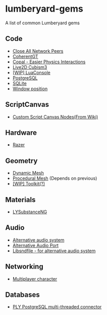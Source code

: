 # lumberyard-gems
A list of common Lumberyard gems

## Code
* [Close All Network Peers](https://github.com/Aristo7/CloseAllNetworkPeersGem)
* [CoherentGT](https://github.com/cozzbp/LmbrCoherentGT)
* [Copal - Easier Physics Interactions](https://github.com/EladDv/Copal)
* [Live2D Cubism3](https://github.com/alatnet/Lumberyard-Cubism3-Gem)
* [[WIP] LuaConsole](https://forums.awsgametech.com/t/howto-execute-console-commands-from-lua/3070)
* [PostgreSQL](https://github.com/ash-j-f/PLY-public)
* [SQLite](https://github.com/alatnet/Lumberyard-SQLite-Gem)
* [Window position](https://github.com/Aristo7/WindowPositionGem)

## ScriptCanvas
* [Custom Script Canvas Nodes(From Wiki)](https://github.com/Paolo-Oliverio/ScriptCanvasWikiLib)

## Hardware
* [Razer](https://github.com/Razer-TionThomas/Razer-Lumberyard)

## Geometry
* [Dynamic Mesh](https://bitbucket.org/petrocket/dynamicmesh/src/master/)
* [Procedural Mesh](https://bitbucket.org/petrocket/proceduralmesh/src/master/) (Depends on previous)
* [[WIP] Toolkit(?)](https://bitbucket.org/petrocket/toolkit/src/master/)

## Materials
* [LYSubstanceNG](https://github.com/roche-emmanuel/LYSubstanceNG)

## Audio
* [Alternative audio system](https://github.com/alatnet/Lumberyard-Alternative-Audio-Gem)
* [Alternative Audio Port](https://github.com/alatnet/Lumberyard-Alternative-Audio-Port-Audio-Gem)
* [Libsndfile - for alternative audio system](https://github.com/alatnet/Lumberyard-Alternative-Audio-Libsndfile-Gem)

## Networking
* [Multiplayer character](https://github.com/quinlayen/Lumberyard-MutiplayerCharacterGem)

## Databases
* [PLY PostgreSQL multi-threaded connector](https://github.com/ash-j-f/PLY-public)
